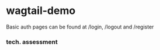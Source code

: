 # wagtail-demo
Basic auth pages can be found at /login, /logout and /register

### tech. assessment
